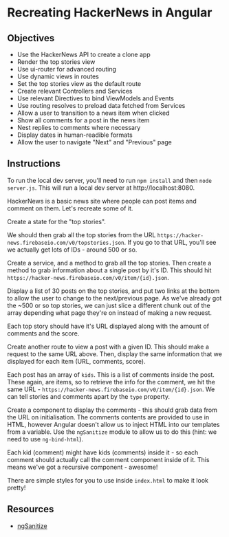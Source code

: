 # Recreating HackerNews in Angular

## Objectives

- Use the HackerNews API to create a clone app
- Render the top stories view
- Use ui-router for advanced routing
- Use dynamic views in routes
- Set the top stories view as the default route
- Create relevant Controllers and Services
- Use relevant Directives to bind ViewModels and Events
- Use routing resolves to preload data fetched from Services
- Allow a user to transition to a news item when clicked
- Show all comments for a post in the news item
- Nest replies to comments where necessary
- Display dates in human-readible formats
- Allow the user to navigate "Next" and "Previous" page

## Instructions

To run the local dev server, you'll need to run `npm install` and then `node server.js`. This will run a local dev server at http://localhost:8080.

HackerNews is a basic news site where people can post items and comment on them. Let's recreate some of it.

Create a state for the "top stories".

We should then grab all the top stories from the URL `https://hacker-news.firebaseio.com/v0/topstories.json`. If you go to that URL, you'll see we actually get lots of IDs - around 500 or so.

Create a service, and a method to grab all the top stories. Then create a method to grab information about a single post by it's ID. This should hit `https://hacker-news.firebaseio.com/v0/item/{id}.json`.

Display a list of 30 posts on the top stories, and put two links at the bottom to allow the user to change to the next/previous page. As we've already got the ~500 or so top stories, we can just slice a different chunk out of the array depending what page they're on instead of making a new request.

Each top story should have it's URL displayed along with the amount of comments and the score.

Create another route to view a post with a given ID. This should make a request to the same URL above. Then, display the same information that we displayed for each item (URL, comments, score).

Each post has an array of `kids`. This is a list of comments inside the post. These again, are items, so to retrieve the info for the comment, we hit the same URL - `https://hacker-news.firebaseio.com/v0/item/{id}.json`. We can tell stories and comments apart by the `type` property.

Create a component to display the comments - this should grab data from the URL on initialisation. The comments contents are provided to use in HTML, however Angular doesn't allow us to inject HTML into our templates from a variable. Use the `ngSanitize` module to allow us to do this (hint: we need to use `ng-bind-html`).

Each kid (comment) might have kids (comments) inside it - so each comment should actually call the comment component inside of it. This means we've got a recursive component - awesome!

There are simple styles for you to use inside `index.html` to make it look pretty!

## Resources

- [ngSanitize](https://docs.angularjs.org/api/ngSanitize)